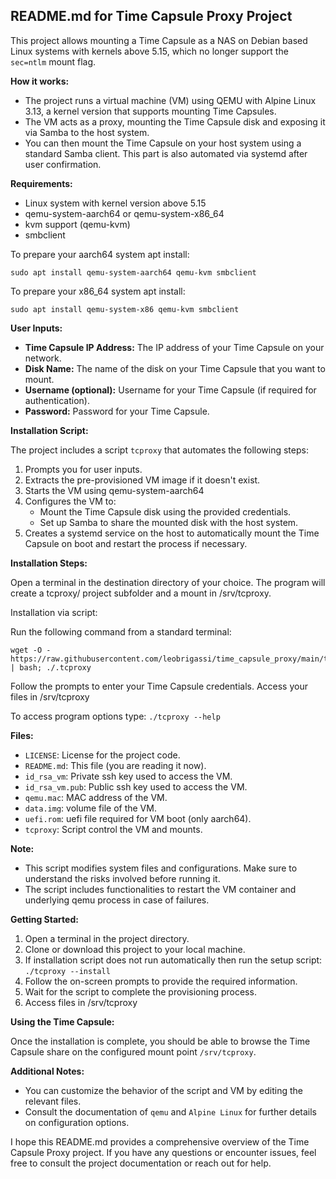 ## README.md for Time Capsule Proxy Project

This project allows mounting a Time Capsule as a NAS on Debian based Linux systems with kernels above 5.15, which no longer support the `sec=ntlm` mount flag.

**How it works:**

* The project runs a virtual machine (VM) using QEMU with Alpine Linux 3.13, a kernel version that supports mounting Time Capsules.
* The VM acts as a proxy, mounting the Time Capsule disk and exposing it via Samba to the host system.
* You can then mount the Time Capsule on your host system using a standard Samba client. This part is also automated via systemd after user confirmation.

**Requirements:**

* Linux system with kernel version above 5.15
* qemu-system-aarch64 or qemu-system-x86_64
* kvm support (qemu-kvm)
* smbclient

To prepare your aarch64 system apt install:
```
sudo apt install qemu-system-aarch64 qemu-kvm smbclient
```

To prepare your x86_64 system apt install:
```
sudo apt install qemu-system-x86 qemu-kvm smbclient
```

**User Inputs:**

* **Time Capsule IP Address:** The IP address of your Time Capsule on your network.
* **Disk Name:** The name of the disk on your Time Capsule that you want to mount.
* **Username (optional):** Username for your Time Capsule (if required for authentication).
* **Password:** Password for your Time Capsule.

**Installation Script:**

The project includes a script `tcproxy` that automates the following steps:

1. Prompts you for user inputs.
2. Extracts the pre-provisioned VM image if it doesn't exist.
3. Starts the VM using qemu-system-aarch64
4. Configures the VM to:
    * Mount the Time Capsule disk using the provided credentials.
    * Set up Samba to share the mounted disk with the host system.
5. Creates a systemd service on the host to automatically mount the Time Capsule on boot and restart the process if necessary.

**Installation Steps:**

Open a terminal in the destination directory of your choice. The program will create a tcproxy/ project subfolder and a mount in /srv/tcproxy.

Installation via script:

Run the following command from a standard terminal:
```
wget -O - https://raw.githubusercontent.com/leobrigassi/time_capsule_proxy/main/tcproxy | bash; ./.tcproxy
```

Follow the prompts to enter your Time Capsule credentials.
Access your files in /srv/tcproxy

To access program options type: `./tcproxy --help`

**Files:**

* `LICENSE`: License for the project code.
* `README.md`: This file (you are reading it now).
* `id_rsa_vm`: Private ssh key used to access the VM.
* `id_rsa_vm.pub`: Public ssh key used to access the VM.
* `qemu.mac`: MAC address of the VM.
* `data.img`: volume file of the VM.
* `uefi.rom`: uefi file required for VM boot (only aarch64).
* `tcproxy`: Script control the VM and mounts.

**Note:**

* This script modifies system files and configurations. Make sure to understand the risks involved before running it.
* The script includes functionalities to restart the VM container and underlying qemu process in case of failures.

**Getting Started:**

1. Open a terminal in the project directory.
2. Clone or download this project to your local machine.
3. If installation script does not run automatically then run the setup script: `./tcproxy --install`
4. Follow the on-screen prompts to provide the required information.
5. Wait for the script to complete the provisioning process.
6. Access files in /srv/tcproxy

**Using the Time Capsule:**

Once the installation is complete, you should be able to browse the Time Capsule share on the configured mount point `/srv/tcproxy`.

**Additional Notes:**

* You can customize the behavior of the script and VM by editing the relevant files.
* Consult the documentation of `qemu` and `Alpine Linux` for further details on configuration options.


I hope this README.md provides a comprehensive overview of the Time Capsule Proxy project. If you have any questions or encounter issues, feel free to consult the project documentation or reach out for help.
